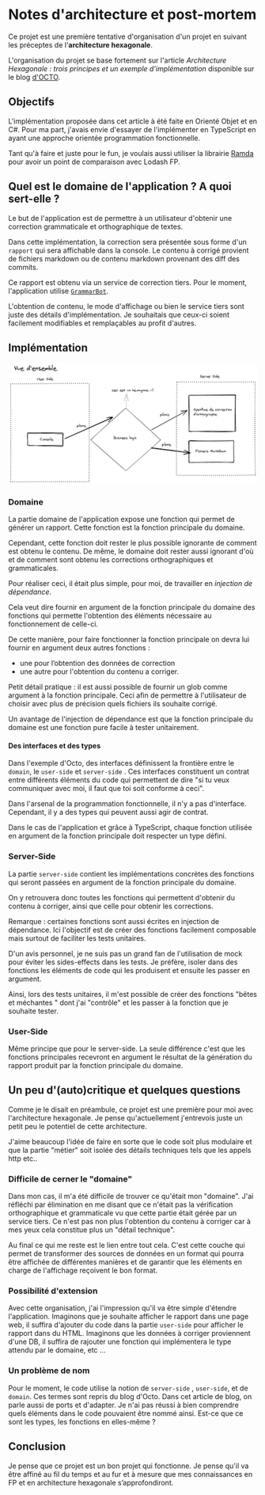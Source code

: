 # Notes d'architecture et post-mortem



Ce projet est une première tentative d'organisation d'un projet en suivant les préceptes de l'**architecture hexagonale**.

L'organisation du projet se base fortement sur l'article *Architecture Hexagonale : trois principes et un exemple d’implémentation*   disponible sur le blog [d'OCTO](https://blog.octo.com/architecture-hexagonale-trois-principes-et-un-exemple-dimplementation/).

## Objectifs

L'implémentation proposée dans cet article à été faite en Orienté Objet et en C#. Pour ma part, j'avais envie d'essayer de l'implémenter en TypeScript en ayant une approche orientée programmation fonctionnelle.

Tant qu'à faire et juste pour le fun, je voulais aussi utiliser la librairie [Ramda](https://ramdajs.com/) pour avoir un point de comparaison avec Lodash FP.

## Quel est le domaine de l'application ? A quoi sert-elle ?

Le but de l'application est de permettre à un utilisateur d'obtenir une correction grammaticale et orthographique de textes.

Dans cette implémentation, la correction sera présentée sous forme d'un `rapport` qui sera affichable dans la console. Le contenu à corrigé provient de fichiers markdown ou de contenu markdown provenant des diff des commits.

Ce rapport est obtenu via un service de correction tiers. Pour le moment, l'application utilise  [`GrammarBot`](https://www.grammarbot.io/).

L'obtention de contenu, le mode d'affichage ou bien le service tiers sont juste des détails d'implémentation. Je souhaitais que ceux-ci soient facilement modifiables et remplaçables au profit d'autres.

## Implémentation



![](./assets/md-proofreader-vue-ensemble.png)

### Domaine

La partie domaine de l'application expose une fonction qui permet de générer un rapport. Cette fonction est la fonction principale du domaine.

Cependant, cette fonction doit rester le plus possible ignorante de comment est obtenu le contenu. De  même, le domaine doit rester aussi ignorant d'où et de comment sont obtenu les corrections orthographiques et grammaticales.

Pour réaliser ceci, il était plus simple, pour moi, de travailler en *injection de dépendance*.

Cela veut dire fournir en argument de la fonction principale du domaine des fonctions qui permette l'obtention des éléments nécessaire  au fonctionnement de celle-ci.

De cette manière, pour faire fonctionner la fonction principale on devra lui fournir en argument deux autres fonctions :

- une pour l’obtention des données de correction
- une autre pour l'obtention du contenu a corriger.

Petit détail pratique : il est aussi possible de fournir un glob comme argument à la fonction principale.  Ceci afin de permettre à l'utilisateur de choisir avec plus de précision quels fichiers ils souhaite corrigé.

Un avantage de l'injection de dépendance est que la fonction principale du domaine est une fonction pure facile à tester unitairement.

#### Des interfaces et des types

Dans l'exemple d'Octo,  des interfaces définissent la frontière entre le `domain`, le `user-side` et `server-side` . Ces interfaces constituent un contrat entre différents éléments du code qui permettent de dire "si tu veux communiquer avec moi, il faut que toi soit conforme à ceci".

Dans l'arsenal de la programmation fonctionnelle, il n'y a pas d'interface. Cependant, il y a des types qui peuvent aussi agir de contrat.

Dans le cas de l'application et grâce à TypeScript, chaque fonction utilisée en argument de la fonction  principale doit respecter un type défini.

### Server-Side

La partie `server-side` contient les implémentations concrètes des fonctions qui seront passées en argument de la fonction principale du domaine.

On y retrouvera donc toutes les fonctions qui permettent d'obtenir du contenu à corriger, ainsi que celle pour obtenir les corrections.

Remarque : certaines fonctions sont aussi écrites en injection de dépendance. Ici l'objectif est de créer des fonctions facilement composable mais surtout de faciliter les tests unitaires. 

D'un avis personnel, je ne suis pas un grand fan de l'utilisation de mock pour éviter les sides-effects dans les tests. Je préfère, isoler dans des fonctions les éléments de code qui les produisent et ensuite les passer en argument. 

Ainsi,  lors des tests unitaires, il m'est possible de créer des fonctions "bêtes et méchantes " dont j'ai "contrôle" et les passer à la fonction que je souhaite tester.



### User-Side

Même principe que pour le server-side. La seule différence c'est que les fonctions principales recevront en argument le résultat de la génération du rapport produit par la fonction principale du domaine.



## Un peu d'(auto)critique et quelques questions

Comme je le disait en préambule, ce projet est une première pour moi avec l'architecture hexagonale. Je pense qu'actuellement j'entrevois juste un petit peu le potentiel de cette architecture.

J'aime beaucoup l'idée de faire en sorte que le code soit plus modulaire et que la partie "métier" soit isolée des détails techniques tels que les appels http etc..

### Difficile de cerner le "domaine"

Dans mon cas, il m'a été difficile de trouver ce qu'était mon "domaine". J'ai réfléchi par élimination en me disant que ce n'était pas la vérification orthographique et grammaticale vu que cette partie était gérée par un service tiers. Ce n'est pas non plus l'obtention du contenu à corriger car à mes yeux cela constitue plus un "détail technique".

Au final ce qui me reste est le lien entre tout cela. C'est cette couche qui permet de transformer des sources de données en un format qui pourra être affichée de différentes manières et de garantir que les éléments en charge de l'affichage  reçoivent le bon format.

### Possibilité d'extension

Avec cette organisation, j'ai l'impression qu'il va être simple d'étendre l'application. Imaginons que je souhaite afficher le rapport dans une page web, il suffira d'ajouter du code dans la partie `user-side` pour afficher le rapport dans du HTML. Imaginons que les données à corriger proviennent d'une DB, il suffira de rajouter une fonction qui implémentera le type attendu par le domaine, etc ...

### Un problème de nom

Pour le moment, le code utilise la notion de `server-side` , `user-side`, et de  `domain`. Ces termes sont repris du blog d'Octo. Dans cet article de blog, on parle aussi de ports et d'adapter. Je n'ai pas réussi à bien comprendre quels éléments dans le code pouvaient être nommé ainsi. Est-ce que ce sont les types, les fonctions en elles-même ?

## Conclusion

Je pense que ce projet est un bon projet qui fonctionne. Je pense qu'il va être affiné au fil du temps et au fur et à mesure que mes connaissances en FP et en architecture hexagonale s’approfondiront.

